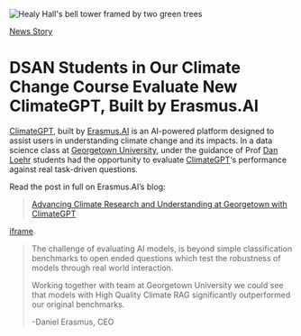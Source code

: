 ![Healy Hall's bell tower framed by two green trees](https://analytics.georgetown.edu/wp-content/uploads/sites/452/2023/10/20191004_FallCampusSunrise-9946-e1736449076712.jpg)

[News Story](https://analytics.georgetown.edu/category/news-story/)

# DSAN Students in Our Climate Change Course Evaluate New ClimateGPT, Built by Erasmus.AI

[ClimateGPT](http://climategpt.ai/), built by [Erasmus.AI](https://erasmus.ai/) is an AI-powered platform designed to assist users in understanding climate change and its impacts. In a data science class at [Georgetown University](https://www.georgetown.edu/), under the guidance of Prof [Dan Loehr](https://gufaculty360.georgetown.edu/s/contact/00336000014Ra2oAAC/daniel-loehr-phd) students had the opportunity to evaluate [ClimateGPT](http://climategpt.ai/)‘s performance against real task-driven questions.

Read the post in full on Erasmus.AI’s blog:

> [Advancing Climate Research and Understanding at Georgetown with ClimateGPT](https://erasmus.ai/?p=654)

[iframe](https://erasmus.ai/?p=654&embed=true#?secret=8OTg21A61f#?secret=QQTtX6T4SN)

> The challenge of evaluating AI models, is beyond simple classification benchmarks to open ended questions which test the robustness of models through real world interaction.
>
> Working together with team at Georgetown University we could see that models with High Quality Climate RAG significantly outperformed our original benchmarks.
>
> -Daniel Erasmus, CEO